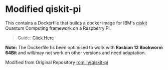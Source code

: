 # Modified qiskit-pi

This contains a Dockerfile that builds a docker image for IBM's [qiskit](https://qiskit.org/) Quantum Computing framework on a Raspberry Pi.

> Guide: [Click Here](https://docs.google.com/document/d/1qPg0w-bKS8jj-LoZmW2UQyQBSruR_vP8OgudmfjIrR4/edit?usp=sharing)

**Note:** The Dockerfile hs been optimised to work with **Rasbian 12 Bookworm 64Bit** and will/may not work on other versions and need adaptation.

Modified from Original Repository [romilly/qiskit-pi](https://github.com/romilly/qiskit-pi)
